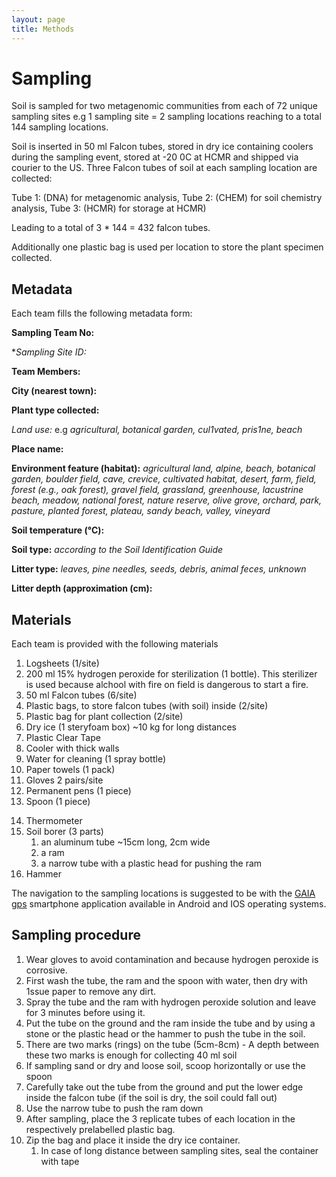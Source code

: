 ```yaml
---
layout: page
title: Methods
---
```


# Sampling

Soil is sampled for two metagenomic communities from each of 72 unique sampling sites
e.g 1 sampling site = 2 sampling locations reaching to a total 144 sampling locations.

Soil is inserted in 50 ml Falcon tubes, stored in dry ice containing coolers during the sampling event,
stored at -20 0C at HCMR and shipped via courier to the US.
Three Falcon tubes of soil at each sampling location are collected: 

Tube 1: (DNA) for metagenomic analysis, 
Tube 2: (CHEM) for soil chemistry analysis, 
Tube 3: (HCMR) for storage at HCMR)

Leading to a total of 3 * 144 = 432 falcon tubes.

Additionally one plastic bag is used per location to store the plant specimen collected.

## Metadata

Each team fills the following metadata form:

**Sampling Team No:**

**Sampling Site ID:*

**Team Members:**

**City (nearest town):**

**Plant type collected:**

*Land use:* e.g *agricultural, botanical garden, cul1vated, pris1ne, beach*

**Place name:**

**Environment feature (habitat):**
*agricultural land, alpine, beach, botanical garden, boulder field, cave, crevice, cultivated habitat,*
*desert, farm, field, forest (e.g., oak forest), gravel field, grassland, greenhouse, lacustrine beach,*
*meadow, national forest, nature reserve, olive grove, orchard, park, pasture, planted forest, plateau,*
*sandy beach, valley, vineyard*

<!-- Soil moisture (%): -->
<!-- pH: -->
**Soil temperature (°C):**

**Soil type:** 
*according to the Soil Identification Guide*

**Litter type:** 
*leaves, pine needles, seeds, debris, animal feces, unknown*

**Litter depth (approximation (cm):**

## Materials

Each team is provided with the following materials

1. Logsheets (1/site)
2. 200 ml 15% hydrogen peroxide for sterilization (1 bottle). This sterilizer 
is used because alchool with fire on field is dangerous to start a fire.
3. 50 ml Falcon tubes (6/site)
4. Plastic bags, to store falcon tubes (with soil) inside (2/site)
5. Plastic bag for plant collection (2/site)
6. Dry ice (1 steryfoam box) ~10 kg for long distances
7. Plastic Clear Tape
8. Cooler with thick walls
9. Water for cleaning (1 spray bottle)
10. Paper towels (1 pack)
11. Gloves 2 pairs/site
12. Permanent pens (1 piece)
13. Spoon (1 piece)
<!-- Soil pH & moisture meter -->
14. Thermometer
15. Soil borer (3 parts)
    1. an aluminum tube ~15cm long, 2cm wide
    2. a ram
    3. a narrow tube with a plastic head for pushing the ram
16. Hammer

The navigation to the sampling locations is suggested to be with the [GAIA gps](https://www.gaiagps.com)
smartphone application available in Android and IOS operating systems.

## Sampling procedure

1. Wear gloves to avoid contamination and because hydrogen peroxide is corrosive.
2. First wash the tube, the ram and the spoon with water, then dry with 1ssue paper to remove any dirt.
3. Spray the tube and the ram with hydrogen peroxide solution and leave for 3 minutes before using it.
4. Put the tube on the ground and the ram inside the tube and by using a stone or the plastic head 
or the hammer to push the tube in the soil.
5. There are two marks (rings) on the tube (5cm-8cm) - A depth between these two marks is 
enough for collecting 40 ml soil
6. If sampling sand or dry and loose soil, scoop horizontally or use the spoon
7. Carefully take out the tube from the ground and put the lower edge inside the falcon tube (if the soil is dry,
the soil could fall out)
8. Use the narrow tube to push the ram down
9. After sampling, place the 3 replicate tubes of each location in the respectively prelabelled plastic bag.
10. Zip the bag and place it inside the dry ice container.
    1. In case of long distance between sampling sites, seal the container with tape

